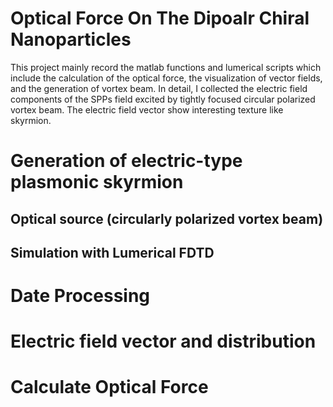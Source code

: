 # Optical Force On The Dipoalr Chiral Nanoparticles
This project mainly record the matlab functions and lumerical scripts which include the calculation of the optical force, the visualization of vector fields, and the generation of vortex beam.
In detail, I collected the electric field components of the SPPs field excited by tightly focused circular polarized vortex beam. The electric field vector show interesting texture like skyrmion.

# Generation of electric-type plasmonic skyrmion
## Optical source (circularly polarized vortex beam)
## Simulation with Lumerical FDTD

# Date Processing

# Electric field vector and distribution

# Calculate Optical Force
